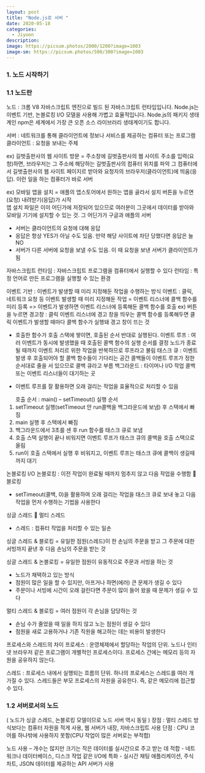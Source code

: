 ```yaml
---
layout: post
title: "Node.js로 서버 "
date: 2020-05-18
categories:
  - Jiyoon
description:
image: https://picsum.photos/2000/1200?image=1003
image-sm: https://picsum.photos/500/300?image=1003
---
```


<h3>1. 노드 시작하기</h3>

<h3>1.1 노드란</h3>
노드 : 크롬 V8 자바스크립트 엔진으로 빌드 된 자바스크립트 런타임입니다. 
Node.js는 이벤트 기반, 논블로킹 I/O 모델을 사용해 가볍고 효율적입니다. 
Node.js의 패키지 생태계인 npm은 세계에서 가장 큰 오픈 소스 라이브러리 생태계이기도 합니다.

서버 : 네트워크를 통해 클라이언트에 정보나 서비스를 제공하는 컴퓨터 또는 프로그램
클라이언트 : 요청을 보내는 주체

ex) 길벗출판사의 웹 사이트 방문
 = 주소창에 길벗출판사의 웹 사이트 주소를 입력(요청)하면, 
 브라우저는 그 주소에 해당하는 길벗출판사의 컴퓨터 위치를 파악 
 그 컴퓨터에서 길벗출판사의 웹 사이트 페이지르 받아와 요청자의 브라우저(클라이언트)에 띄움(응답). 
 이런 일을 하는 컴퓨터가 바로 서버
 
ex) 모바일 앱을 설치
 = 애플의 앱스토어에서 원하는 앱을 골라서 설치 버튼을 누르면(요청) 내려받기(응답)가 시작   
 앱 설치 파일은 이미 어딘가에 저장되어 있으므로 여러분이 그곳에서 데이터를 받아와 
 모바일 기기에 설치할 수 있는 것. 그 어딘가가 구글과 애플의 서버

<ul>
 <li>서버는 클라이언트의 요청에 대해 응답</li>
 <li>응답은 항상 YES가 아닐 수도 있음. 만약 해당 사이트에 차단 당했다면 응답은 늘 NO</li>
 <li>서버가 다른 서버에 요청을 보낼 수도 있음. 이 때 요청을 보낸 서버가 클라이언트가 됨</li>
</ul>

자바스크립트 런타임 : 자바스크립트 프로그램을 컴퓨터에서 실행할 수 있다
 런타임 : 특정 언어로 만든 프로그램을 실행할 수 있는 환경

이벤트 기반 : 이벤트가 발생할 때 미리 지정해둔 작업을 수행하는 방식
 이벤트 : 클릭, 네트워크 요청 등
이벤트 발생할 때 미리 지정해둔 작업 = 이벤트 리스너에 콜백 함수를 미리 등록
 => 이벤트가 발생하면 이벤트 리스너에 등록해둔 콜백 함수를 호출
   ex) 버튼을 누르면 경고창 : 클릭 이벤트 리스너에 경고 창을 띄우는 콜백 함수를 등록해두면 
   클릭 이벤트가 발생할 때마다 콜백 함수가 실행돼 경고 창이 뜨는 것

* 호출한 함수가 호출 스택에 쌓이면, 호출된 순서 반대로 실행된다.
 이벤트 루프 : 여러 이벤트가 동시에 발생했을 때 호출된 콜백 함수의 실행 순서를 결정
		       노드가 종료될 때까지 이벤트 처리르 위한 작업을 반복하므로 루프라고 불림
태스크 큐 : 이벤트 발생 후 호출되어야 할 콜백 함수들이 기다리는 공간
		     콜백들이 이벤트 루프가 정한 순서대로 줄을 서 있으므로 콜백 큐라고 부름
 백그라운드 : 타이머나 I/O 작업 콜백 또는 이벤트 리스너들이 대기하는 곳

- 이벤트 루프를 잘 활용하면 오래 걸리는 작업을 효율적으로 처리할 수 있음

<ol>
호출 순서 : main() – setTimeout() 
실행 순서 
<li> setTimeout 실행(setTimeout 안 run콜백을 백그라운드에 보냄) 후 스택에서 빠짐</li>
<li> main 실행 후 스택에서 빠짐 </li>
<li> 백그라운드에서 3초를 센 후 run 함수를 태스크 큐로 보냄</li>
<li> 호출 스택 실행이 끝나 비워지면 이벤트 루프가 태스크 큐의 콜백을 호출 스택으로 올림</li>
<li> run이 호출 스택에서 실행 후 비워지고, 이벤트 루프는 태스크 큐에 콜백이 생길때까지 대기</li>
</ol>

논블로킹 I/O
논블로킹 : 이전 작업이 완료될 때까지 멈추지 않고 다음 작업을 수행함  블로킹
* setTimeout(콜백, 0)을 활용하여 오래 걸리는 작업을 태스크 큐로 보내 놓고 
다음 작업을 먼저 수행하는 기법을 사용한다 



싱글 스레드  멀티 스레드
 * 스레드 : 컴퓨터 작업을 처리할 수 있는 일손

싱글 스레드 & 블로킹 = 유일한 점원(스레드)이 한 손님의 주문을 받고 
그 주문에 대한 서빙까지 끝낸 후 다음 손님의 주문을 받는 것

싱글 스레드 & 논블로킹 = 유일한 점원이 유동적으로 주문과 서빙을 하는 것
 - 노드가 채택하고 있는 방식
 - 점원이 많은 일을 할 수 있지만, 아프거나 하면(에러) 큰 문제가 생길 수 있다
 - 주문이나 서빙에 시간이 오래 걸린다면 주문이 많이 들어 왔을 때 문제가 생길 수 있다 

멀티 스레드 & 블로킹 = 여러 점원이 각 손님을 담당하는 것
 - 손님 수가 줄었을 때 일을 하지 않고 노는 점원이 생길 수 있다
 - 점원을 새로 고용하거나 기존 직원을 해고하는 데는 비용이 발생한다

프로세스와 스레드의 차이
 프로세스 : 운영체제에서 할당하는 작업의 단위. 노드나 인터넷 브라우저 같은 프로그램이 
 개별적인 프로세스이다. 프로세스 간에는 메모리 등의 자원을 공유하지 않는다.
 
 스레드 : 프로세스 내에서 실행되는 흐름의 단위. 하나의 프로세스는 스레드를 여러 개 가질 수 있다. 
 스레드들은 부모 프로세스의 자원을 공유한다. 즉, 같은 메모리에 접근할 수 있다.
 
<h3>1.2 서버로서의 노드</h3>
 ( 노드가 싱글 스레드, 논블로킹 모델이므로 노드 서버 역시 동일 )
 장점 : 멀티 스레드 방식보다는 컴퓨터 자원을 적게 사용, 웹 서버가 내장, 자바스크립트 사용
 단점 : CPU 코어를 하나밖에 사용하지 못함(CPU 작업이 많은 서버로는 부적합)

 노드 사용 – 개수는 많지만 크기는 작은 데이터를 실시간으로 주고 받는 데 적합
           - 네트워크나 데이터베이스, 디스크 작업 같은 I/O에 특화
           - 실시간 채팅 애플리케이션, 주식 차트, JSON 데이터를 제공하는 API 서버가 사용
